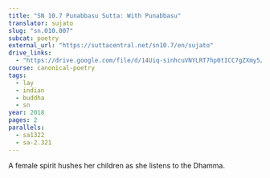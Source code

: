```yaml
---
title: "SN 10.7 Punabbasu Sutta: With Punabbasu"
translator: sujato
slug: "sn.010.007"
subcat: poetry
external_url: "https://suttacentral.net/sn10.7/en/sujato"
drive_links:
  - "https://drive.google.com/file/d/14Uiq-sinhcuVNYLRT7hp0tICC7gZXmy5/view?usp=drivesdk"
course: canonical-poetry
tags:
  - lay
  - indian
  - buddha
  - sn
year: 2018
pages: 2
parallels:
  - sa1322
  - sa-2.321
---
```


A female spirit hushes her children as she listens to the Dhamma.
